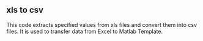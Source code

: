 ## xls to csv
This code extracts specified values from xls files and convert them into csv files.
It is used to transfer data from Excel to Matlab Template.
